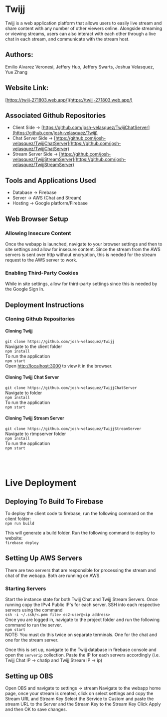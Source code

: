 # Twijj

Twijj is a web application platform that allows users to easily live stream and share content with any number of other viewers online.
Alongside streaming or viewing streams, users can also interact with each other through a live chat in each stream, and communicate with the stream host.

## Authors:

Emilio Alvarez Veronesi, Jeffery Huo, Jeffery Swarts, Joshua Velasquez, Yue Zhang

## Website Link:

[https://twijj-271803.web.app/](https://twijj-271803.web.app/)

## Associated Github Repositories

- Client Side -> [https://github.com/josh-velasquez/TwijjChatServer](https://github.com/josh-velasquez/Twijj)
- Chat Server Side -> [https://github.com/josh-velasquez/TwijjChatServer](https://github.com/josh-velasquez/TwijjChatServer)
- Stream Server Side -> [https://github.com/josh-velasquez/TwijjStreamServer](https://github.com/josh-velasquez/TwijjStreamServer)

## Tools and Applications Used

- Database -> Firebase
- Server -> AWS (Chat and Stream)
- Hosting -> Google platform/Firebase

## Web Browser Setup

### Allowing Insecure Content

Once the webapp is launched, navigate to your browser settings and then to site settings and allow for insecure content.
Since the stream from the AWS servers is sent over http without encryption, this is needed for the stream request to the AWS server to work.

### Enabling Third-Party Cookies

While in site settings, allow for third-party settings since this is needed by the Google Sign In.

## Deployment Instructions

### Cloning Github Repositories

#### Cloning Twijj

`git clone https://github.com/josh-velasquez/Twijj` <br>
Navigate to the client folder<br>
`npm install`<br>
To run the application<br>
`npm start`<br>
Open [http://localhost:3000](http://localhost:3000) to view it in the browser.

#### Cloning Twijj Chat Server

`git clone https://github.com/josh-velasquez/TwijjChatServer`<br>
Navigate to folder<br>
`npm install`<br>
To run the application<br>
`npm start`<br>

#### Cloning Twijj Stream Server

`git clone https://github.com/josh-velasquez/TwijjStreamServer`<br>
Navigate to rtmpserver folder<br>
`npm install`<br>
To run the application<br>
`npm start`<br>

<br>
<br>

# Live Deployment

## Deploying To Build To Firebase

To deploy the client code to firebase, run the following command on the client folder:<br>
`npm run build`

This will generate a build folder. Run the following command to deploy to website:<br>
`firebase deploy`

## Setting Up AWS Servers

There are two servers that are responsible for processing the stream and chat of the webapp. Both are running on AWS.

### Starting Servers

Start the instance state for both Twijj Chat and Twijj Stream Servers. Once running copy the IPv4 Public IP's for each server.
SSH into each respective servers using the command<br>
`ssh -i ~/.ssh/<.pem file> ec2-user@<ip address>`<br>
Once you are logged in, navigate to the project folder and run the following command to run the server.<br>
`npm start`<br>
NOTE: You must do this twice on separate terminals. One for the chat and one for the stream server.

Once this is set up, navigate to the Twijj database in firebase console and open the `serverip` collection.
Paste the IP for each servers accordingly (i.e. Twijj Chat IP -> chatip and Twijj Stream IP -> ip)

## Setting up OBS

Open OBS and navigate to settings -> stream
Navigate to the webapp home page, once your stream is created, click on select settings and copy the Stream URL and Stream Key
Select the Service to Custom and paste the stream URL to the Server and the Stream Key to the Stream Key
Click Apply and then OK to save changes.
